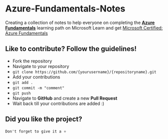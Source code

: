 # Azure-Fundamentals-Notes

Creating a collection of notes to help everyone on completing the [**Azure Fundamentals**](https://docs.microsoft.com/en-us/learn/paths/azure-fundamentals/) learning path on Microsoft Learn and get [Microsoft Certified: Azure Fundamentals](https://docs.microsoft.com/en-us/learn/certifications/azure-fundamentals)

## Like to contribute? Follow the guidelines!

- Fork the repository
- Navigate to your repository
- `git clone https://github.com/{yourusername}/{repositoryname}.git`
- Add your contributions
- `git add .`
- `git commit -m "comment"`
- `git push`
- Navigate to **GitHub** and create a new **Pull Request**
- Wait back till your contributions are added :)

## Did you like the project? 

`Don't forget to give it a ⭐`
